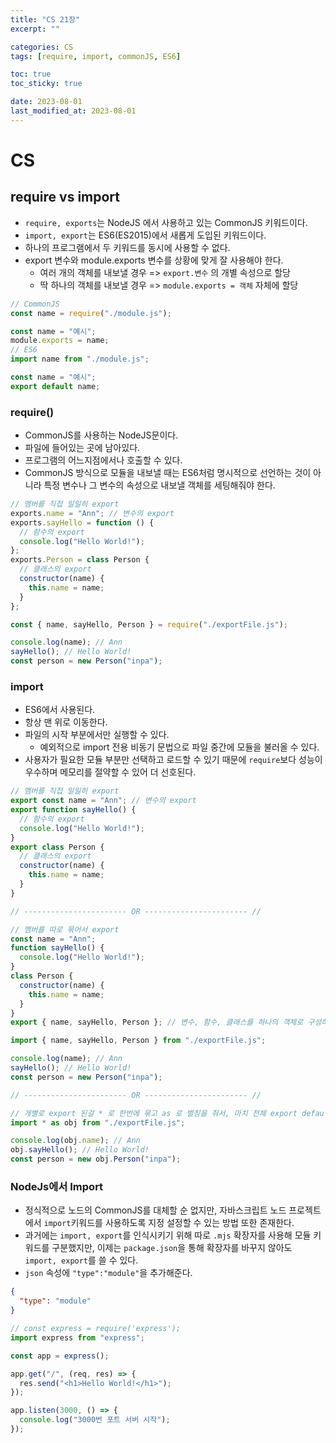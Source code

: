 ```yaml
---
title: "CS 21장"
excerpt: ""

categories: CS
tags: [require, import, commonJS, ES6]

toc: true
toc_sticky: true

date: 2023-08-01
last_modified_at: 2023-08-01
---
```


# CS

## require vs import

- `require, exports`는 NodeJS 에서 사용하고 있는 CommonJS 키워드이다.
- `import, export`는 ES6(ES2015)에서 새롭게 도입된 키워드이다.
- 하나의 프로그램에서 두 키워드를 동시에 사용할 수 없다.
- export 변수와 module.exports 변수를 상황에 맞게 잘 사용해야 한다.
  - 여러 개의 객체를 내보낼 경우 => `export.변수` 의 개별 속성으로 할당
  - 딱 하나의 객체를 내보낼 경우 => `module.exports = 객체` 자체에 할당

```js
// CommonJS
const name = require("./module.js");

const name = "예시";
module.exports = name;
// ES6
import name from "./module.js";

const name = "예시";
export default name;
```

### require()

- CommonJS를 사용하는 NodeJS문이다.
- 파일에 들어있는 곳에 남아있다.
- 프로그램의 어느지점에서나 호출할 수 있다.
- CommonJS 방식으로 모듈을 내보낼 때는 ES6처럼 명시적으로 선언하는 것이 아니라 특정 변수나 그 변수의 속성으로 내보낼 객체를 세팅해줘야 한다.

```js
// 멤버를 직접 일일히 export
exports.name = "Ann"; // 변수의 export
exports.sayHello = function () {
  // 함수의 export
  console.log("Hello World!");
};
exports.Person = class Person {
  // 클래스의 export
  constructor(name) {
    this.name = name;
  }
};

const { name, sayHello, Person } = require("./exportFile.js");

console.log(name); // Ann
sayHello(); // Hello World!
const person = new Person("inpa");
```

### import

- ES6에서 사용된다.
- 항상 맨 위로 이동한다.
- 파일의 시작 부분에서만 실행할 수 있다.
  - 예외적으로 import 전용 비동기 문법으로 파일 중간에 모듈을 불러올 수 있다.
- 사용자가 필요한 모듈 부분만 선택하고 로드할 수 있기 때문에 `require`보다 성능이 우수하며 메모리를 절약할 수 있어 더 선호된다.

```js
// 멤버를 직접 일일히 export
export const name = "Ann"; // 변수의 export
export function sayHello() {
  // 함수의 export
  console.log("Hello World!");
}
export class Person {
  // 클래스의 export
  constructor(name) {
    this.name = name;
  }
}

// ----------------------- OR ----------------------- //

// 멤버를 따로 묶어서 export
const name = "Ann";
function sayHello() {
  console.log("Hello World!");
}
class Person {
  constructor(name) {
    this.name = name;
  }
}
export { name, sayHello, Person }; // 변수, 함수, 클래스를 하나의 객체로 구성하여 export

import { name, sayHello, Person } from "./exportFile.js";

console.log(name); // Ann
sayHello(); // Hello World!
const person = new Person("inpa");

// ----------------------- OR ----------------------- //

// 개별로 export 된걸 * 로 한번에 묶고 as 로 별칭을 줘서, 마치 전체 export default 된걸 import 한 것 처럼 사용 가능
import * as obj from "./exportFile.js";

console.log(obj.name); // Ann
obj.sayHello(); // Hello World!
const person = new obj.Person("inpa");
```

### NodeJs에서 Import

- 정식적으로 노드의 CommonJS를 대체할 순 없지만, 자바스크립트 노드 프로젝트에서 `import`키워드를 사용하도록 지정 설정할 수 있는 방법 또한 존재한다.
- 과거에는 `import, export`를 인식시키기 위해 따로 `.mjs` 확장자를 사용해 모듈 키워드를 구분했지만, 이제는 `package.json`을 통해 확장자를 바꾸지 않아도 `import, export`를 쓸 수 있다.
- `json` 속성에 `"type":"module"`을 추가해준다.

```json
{
  "type": "module"
}
```

```js
// const express = require('express');
import express from "express";

const app = express();

app.get("/", (req, res) => {
  res.send("<h1>Hello World!</h1>");
});

app.listen(3000, () => {
  console.log("3000번 포트 서버 시작");
});
```
